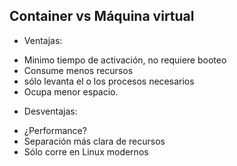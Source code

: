 ##  Container vs Máquina virtual


* Ventajas:

 - Minimo tiempo de activación, no requiere booteo
 - Consume menos recursos
 - sólo levanta el o los procesos necesarios
 - Ocupa menor espacio.

* Desventajas:

 - ¿Performance?
 - Separación más clara de recursos
 - Sólo corre en Linux modernos

